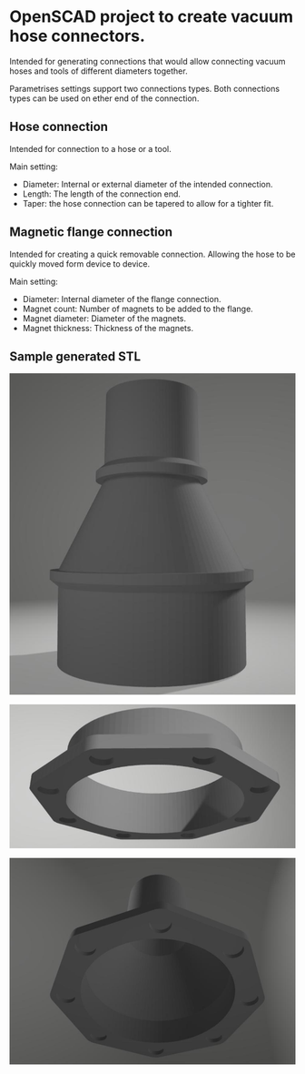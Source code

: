 # OpenSCAD project to create vacuum hose connectors.

Intended for generating connections that would allow connecting vacuum hoses and tools of different diameters together.

Parametrises settings support two connections types. Both connections types can be used on ether end of the connection.

## Hose connection
Intended for connection to a hose or a tool. 

Main setting:
* Diameter: Internal or external diameter of the intended connection.
* Length: The length of the connection end.
* Taper: the hose connection can be tapered to allow for a tighter fit.

## Magnetic flange connection
Intended for creating a quick removable connection. Allowing the hose to be quickly moved form device to device.

Main setting:
* Diameter: Internal diameter of the flange connection.
* Magnet count: Number of magnets to be added to the flange.
* Magnet diameter: Diameter of the magnets.
* Magnet thickness: Thickness of the magnets.

## Sample generated STL
![100mm hose to 50mm hose](/samples/100mmHoseTo50mmHose.jpg)

![100mm Magnetic flange](/samples/100mmMagnetic.jpg)

![100mm Magnetic 50mm hose](/samples/100mmMagneticTo50mmHose.jpg)